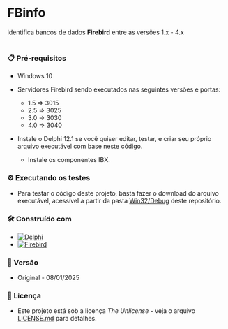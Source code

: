 # FBinfo 

Identifica bancos de dados **Firebird** entre as versões 1.x - 4.x
<br/>
<br/>
### 📋 Pré-requisitos

*  Windows 10
*  Servidores Firebird sendo executados nas seguintes versões e portas:
   * 1.5 => 3015
   * 2.5 => 3025
   * 3.0 => 3030
   * 4.0 => 3040
     
* Instale o Delphi 12.1 se você quiser editar, testar, e criar seu próprio arquivo executável com base neste código.
  * Instale os componentes IBX.


### ⚙️ Executando os testes

* Para testar o código deste projeto, basta fazer o download do arquivo executável, acessível a partir da pasta [Win32/Debug](https://github.com/laertemjr/FBinfo_pt-BR/tree/main/Win32/Debug) deste repositório.


### 🛠️ Construído com

* [![Delphi](https://img.shields.io/badge/-Delphi-E62431?logo=delphi&logoColor=white&style=plastic)](https://www.embarcadero.com/br/products/delphi)
* [![Firebird](https://img.shields.io/badge/-Firebird-F25225?style=flat)](https://www.firebirdsql.org/)


### 📌 Versão

* Original - 08/01/2025 


### 📄 Licença

* Este projeto está sob a licença *The Unlicense* - veja o arquivo [LICENSE.md](https://github.com/laertemjr/FBinfo_pt-BR/blob/main/LICENSE.md) para detalhes.
